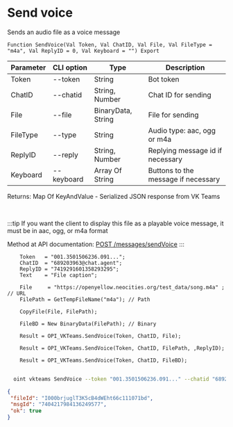 ﻿---
sidebar_position: 3
---

# Send voice
 Sends an audio file as a voice message



`Function SendVoice(Val Token, Val ChatID, Val File, Val FileType = "m4a", Val ReplyID = 0, Val Keyboard = "") Export`

  | Parameter | CLI option | Type | Description |
  |-|-|-|-|
  | Token | --token | String | Bot token |
  | ChatID | --chatid | String, Number | Chat ID for sending |
  | File | --file | BinaryData, String | File for sending |
  | FileType | --type | String | Audio type: aac, ogg or m4a |
  | ReplyID | --reply | String, Number | Replying message id if necessary |
  | Keyboard | --keyboard | Array Of String | Buttons to the message if necessary |

  
  Returns:  Map Of KeyAndValue - Serialized JSON response from VK Teams

<br/>

:::tip
If you want the client to display this file as a playable voice message, it must be in aac, ogg, or m4a format

 Method at API documentation: [POST /messages/sendVoice](https://teams.vk.com/botapi/#/messages/post_messages_sendVoice)
:::
<br/>


```bsl title="Code example"
    Token   = "001.3501506236.091...";
    ChatID  = "689203963@chat.agent";
    ReplyID = "7419291601358293295";
    Text    = "File caption";

    File     = "https://openyellow.neocities.org/test_data/song.m4a" ; // URL
    FilePath = GetTempFileName("m4a"); // Path

    CopyFile(File, FilePath);

    FileBD = New BinaryData(FilePath); // Binary

    Result = OPI_VKTeams.SendVoice(Token, ChatID, File);

    Result = OPI_VKTeams.SendVoice(Token, ChatID, FilePath, ,ReplyID);

    Result = OPI_VKTeams.SendVoice(Token, ChatID, FileBD);
```



```sh title="CLI command example"
    
  oint vkteams SendVoice --token "001.3501506236.091..." --chatid "689203963@chat.agent" --file "https://openintegrations.dev/test_data/song.m4a  // URL" --type %type% --reply "7402287649739767956" --keyboard %keyboard%

```

```json title="Result"
{
 "fileId": "I000brjuglT3K5cB4dWEht66c111071bd",
 "msgId": "7404217984136249577",
 "ok": true
}
```
